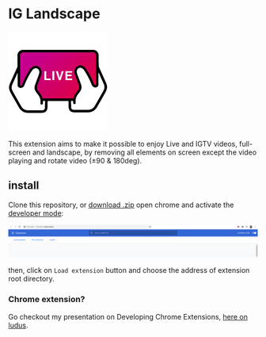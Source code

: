 # IG Landscape

![Icon](icon.png)

This extension aims to make it possible to enjoy Live and IGTV videos, full-screen and landscape, by removing all elements on screen except the video playing and rotate video (±90 & 180deg).

## install

Clone this repository, or [download .zip](https://mahdigh.ir/iglive/iglive.zip) open chrome and activate the [developer mode](chrome://extensions/):

![How to install](how-to.png)

then, click on `Load extension` button and choose the address of extension root directory.

### Chrome extension?

Go checkout my presentation on Developing Chrome Extensions, [here on ludus](https://app.ludus.one/c8b8a6b8-5807-4282-bfaa-ae044205aace).
